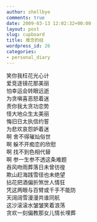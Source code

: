 ```yaml
---
author: shellbye
comments: true
date: 2009-03-13 12:02:32+00:00
layout: post
slug: cupboard
title: 难念的经
wordpress_id: 26
categories:
- personal_diary
---
```


笑你我枉花光心计  
爱竞逐镜花那美丽  
怕幸运会转眼远逝  
为贪嗔喜恶怒着迷  
责你我太贪功恋势  
怪大地众生太美丽  
悔旧日太执信约誓  
为悲欢哀怨妒着迷  
啊 舍不得璀灿俗世  
啊 躲不开痴恋的欣慰  
啊 找不到色相代替  
啊 参一生参不透这条难题  
吞风吻雨葬落日未曾彷徨  
欺山赶海践雪径也未绝望  
拈花把酒偏折煞世人情狂  
凭这两眼与百臂或千手不能防  
天阔阔雪漫漫共谁同航  
这沙滚滚水皱皱笑着浪荡  
贪欢一刻偏教那女儿情长埋葬  
  
  


